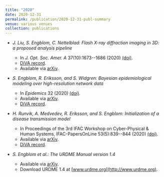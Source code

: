 ```yaml
---
title: "2020"
date: 2020-12-31
permalink: /publication/2020-12-31-publ-summary
venue: various venues
collection: publications
---
```


*   _J. Liu, S. Engblom, C. Nettelblad: Flash X-ray diffraction imaging in 3D: a proposed analysis pipeline_
    
    *   In _J. Opt. Soc. Amer. A_ 37(10):1673--1686 (2020) [(doi)](https://doi.org/10.1364/JOSAA.390384).
    *   [DiVA record](http://urn.kb.se/resolve?urn=urn:nbn:se:uu:diva-403874).
    *   Available via [arXiv](https://arxiv.org/abs/1910.14029).
*   _S. Engblom, R. Eriksson, and S. Widgren: Bayesian epidemiological modeling over high-resolution network data_
    
    *   In _Epidemics_ 32 (2020) [(doi)](https://doi.org/10.1016/j.epidem.2020.100399).
    *   Available via [arXiv](https://arxiv.org/abs/1910.11720).
    *   [DiVA record](http://urn.kb.se/resolve?urn=urn:nbn:se:uu:diva-421463).
*   _H. Runvik, A. Medvedev, R. Eriksson, and S. Engblom: Initialization of a disease transmission model_
    
    *   In Proceedings of the 3rd IFAC Workshop on Cyber-Physical & Human Systems, IFAC-PapersOnLine 53(5):839--844 (2020) [(doi)](https://doi.org/10.1016/j.ifacol.2021.04.178).
    *   Available via [arXiv](https://arxiv.org/abs/2007.08925).
    *   [DiVA record](http://urn.kb.se/resolve?urn=urn:nbn:se:uu:diva-447667).
*   _S. Engblom et al.: The URDME Manual version 1.4_
    
    *   Available via [arXiv](http://arxiv.org/abs/0902.2912).
    *   Download URDME 1.4 at [www.urdme.org](http://www.urdme.org).
